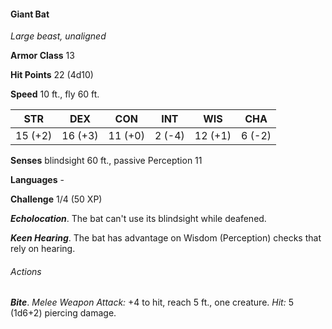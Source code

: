 #### Giant Bat

*Large beast, unaligned*

**Armor Class** 13

**Hit Points** 22 (4d10)

**Speed** 10 ft., fly 60 ft.

| STR     | DEX     | CON     | INT    | WIS     | CHA    |
|---------|---------|---------|--------|---------|--------|
| 15 (+2) | 16 (+3) | 11 (+0) | 2 (-4) | 12 (+1) | 6 (-2) |

**Senses** blindsight 60 ft., passive Perception 11

**Languages** -

**Challenge** 1/4 (50 XP)

***Echolocation***. The bat can't use its blindsight while deafened.

***Keen Hearing***. The bat has advantage on Wisdom (Perception) checks that rely on hearing.

###### Actions

***Bite***. *Melee Weapon Attack:* +4 to hit, reach 5 ft., one creature. *Hit:* 5 (1d6+2) piercing damage.
